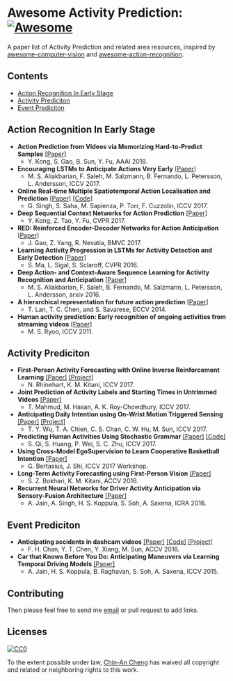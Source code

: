 # Awesome Activity Prediction: [![Awesome](https://cdn.rawgit.com/sindresorhus/awesome/d7305f38d29fed78fa85652e3a63e154dd8e8829/media/badge.svg)](https://github.com/sindresorhus/awesome)
A paper list of Activity Prediction and related area resources, inspired by [awesome-computer-vision](https://github.com/jbhuang0604/awesome-computer-vision) and [awesome-action-recognition](https://github.com/jinwchoi/awesome-action-recognition/blob/master/README.md).

## Contents
 - [Action Recognition In Early Stage](#action-recognition-in-early-stage)
 - [Activity Prediciton](#activity-prediciton)
 - [Event Prediciton](#event-prediciton)

## Action Recognition In Early Stage
* **Action Prediction from Videos via Memorizing Hard-to-Predict Samples** [[Paper]](http://www1.ece.neu.edu/~yukong/papers/AAAI2018.pdf)
  * Y. Kong, S. Gao, B. Sun, Y. Fu, AAAI 2018.
* **Encouraging LSTMs to Anticipate Actions Very Early** [[Paper]](https://arxiv.org/pdf/1703.07023.pdf)
  * M. S. Aliakbarian,  F. Saleh, M. Salzmann, B. Fernando, L. Petersson, L. Andersson, ICCV 2017.
* **Online Real-time Multiple Spatiotemporal Action Localisation and Prediction** [[Paper]](https://arxiv.org/pdf/1611.08563.pdf) [[Code]](https://github.com/gurkirt/realtime-action-detection)
  * G. Singh, S. Saha, M. Sapienza, P. Torr, F. Cuzzolin, ICCV 2017.
* **Deep Sequential Context Networks for Action Prediction** [[Paper]](http://openaccess.thecvf.com/content_cvpr_2017/papers/Kong_Deep_Sequential_Context_CVPR_2017_paper.pdf)
  * Y. Kong, Z. Tao, Y. Fu, CVPR 2017.
* **RED: Reinforced Encoder-Decoder Networks for Action Anticipation** [[Paper]](https://arxiv.org/pdf/1707.04818.pdf)
  * J. Gao, Z. Yang, R. Nevatia, BMVC 2017.
* **Learning Activity Progression in LSTMs for Activity Detection and Early Detection** [[Paper]](http://openaccess.thecvf.com/content_cvpr_2016/papers/Ma_Learning_Activity_Progression_CVPR_2016_paper.pdf)
  * S. Ma, L. Sigal, S. Sclaroff, CVPR 2016.
* **Deep Action- and Context-Aware Sequence Learning for Activity Recognition and Anticipation** [[Paper]](https://arxiv.org/pdf/1611.05520.pdf)
  * M. S. Aliakbarian, F. Saleh, B. Fernando, M. Salzmann, L. Petersson, L. Andersson, arxiv 2016.
* **A hierarchical representation for future action prediction** [[Paper]](http://cvgl.stanford.edu/papers/lan_eccv14.pdf)
  * T. Lan, T. C. Chen, and S. Savarese, ECCV 2014.
* **Human activity prediction: Early recognition of ongoing activities from streaming videos** [[Paper]](http://michaelryoo.com/papers/iccv11_prediction_ryoo.pdf)
  * M. S. Ryoo, ICCV 2011.

## Activity Prediciton
* **First-Person Activity Forecasting with Online Inverse Reinforcement Learning** [[Paper]](https://arxiv.org/pdf/1612.07796.pdf) [[Project]](https://www.cs.cmu.edu/~nrhineha/darko.html)
  * N. Rhinehart, K. M. Kitani,  ICCV 2017.
* **Joint Prediction of Activity Labels and Starting Times in Untrimmed Videos** [[Paper]](http://openaccess.thecvf.com/content_ICCV_2017/papers/Mahmud_Joint_Prediction_of_ICCV_2017_paper.pdf)
  * T. Mahmud, M. Hasan, A. K. Roy-Chowdhury, ICCV 2017.
* **Anticipating Daily Intention using On-Wrist Motion Triggered Sensing** [[Paper]](http://openaccess.thecvf.com/content_ICCV_2017/papers/Wu_Anticipating_Daily_Intention_ICCV_2017_paper.pdf) [[Project]](http://aliensunmin.github.io/project/intent-anticipate/)
  * T. Y. Wu, T. A. Chien, C. S. Chan, C. W. Hu, M. Sun, ICCV 2017.
* **Predicting Human Activities Using Stochastic Grammar** [[Paper]](http://openaccess.thecvf.com/content_ICCV_2017/papers/Qi_Predicting_Human_Activities_ICCV_2017_paper.pdf) [[Code]](https://github.com/SiyuanQi/grammar-activity-prediction)
  * S. Qi, S. Huang, P. Wei, S. C. Zhu, ICCV 2017.
* **Using Cross-Model EgoSupervision to Learn Cooperative Basketball Intention** [[Paper]](https://arxiv.org/pdf/1709.01630.pdf)
  * G. Bertasius, J. Shi, ICCV 2017 Workshop.
* **Long-Term Activity Forecasting using First-Person Vision** [[Paper]](http://www.cs.cmu.edu/~kkitani/pdf/BK-ACCV16.pdf)
  * S. Z. Bokhari, K. M. Kitani, ACCV 2016.
* **Recurrent Neural Networks for Driver Activity Anticipation via Sensory-Fusion Architecture** [[Paper]](https://arxiv.org/pdf/1509.05016.pdf)
  * A. Jain, A. Singh, H. S. Koppula, S. Soh, A. Saxena, ICRA 2016.

## Event Prediciton
* **Anticipating accidents in dashcam videos** [[Paper]](https://yuxng.github.io/chan_accv16.pdf) [[Code]](https://github.com/smallcorgi/Anticipating-Accidents) [[Project]](https://aliensunmin.github.io/project/dashcam/)
  * F. H. Chan, Y. T. Chen, Y. Xiang, M. Sun, ACCV 2016.
* **Car that Knows Before You Do: Anticipating Maneuvers via Learning Temporal Driving Models** [[Paper]](https://arxiv.org/abs/1504.02789)
  * A. Jain, H. S. Koppula, B. Raghavan, S. Soh, A. Saxena, ICCV 2015.

## Contributing
Then please feel free to send me [email](chinancheng0811@gmail.com) or pull request to add links. 

## Licenses

[![CC0](http://i.creativecommons.org/p/zero/1.0/88x31.png)](http://creativecommons.org/publicdomain/zero/1.0/)

To the extent possible under law, [Chin-An Cheng](https://chinancheng.github.io/) has waived all copyright and related or neighboring rights to this work.


